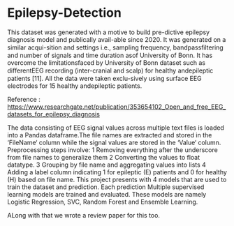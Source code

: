 # Epilepsy-Detection
This dataset was generated with a motive to build pre-dictive epilepsy diagnosis model and publically avail-able since 2020. It was generated on a similar acqui-sition and settings i.e., sampling frequency, bandpassﬁltering and number of signals and time duration asof University of Bonn. It has overcome the limitationsfaced by University of Bonn dataset such as diﬀerentEEG recording (inter-cranial and scalp) for healthy andepileptic patients [11]. All the data were taken exclu-sively using surface EEG electrodes for 15 healthy andepileptic patients.

Reference : https://www.researchgate.net/publication/353654102_Open_and_free_EEG_datasets_for_epilepsy_diagnosis

The data consisting of EEG signal values across multiple text files is loaded into a Pandas dataframe.The file names are extracted and stored in the ‘FileName‘ column while the signal values are stored in the ‘Value‘ column. Preprocessing steps involve:
1 Removing everything after the underscore from file names to generalize them
2 Converting the values to float datatype.
3 Grouping by file name and aggregating values into lists
4 Adding a label column indicating 1 for epileptic (E) patients and 0 for healthy (H) based on file name.
This project presents with 4 models that are used to train the dataset and prediction. Each prediction Multiple supervised learning models are trained and evaluated. These models are namely Logistic Regression, SVC, Random Forest and Ensemble Learning.

ALong with that we wrote a review paper for this too.
